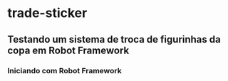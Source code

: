 # trade-sticker
## Testando um sistema de troca de figurinhas da copa em Robot Framework
### Iniciando com Robot Framework
